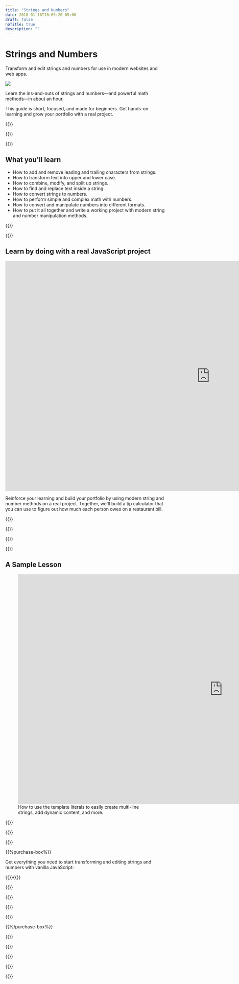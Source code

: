 ```yaml
---
title: "Strings and Numbers"
date: 2018-01-16T10:05:20-05:00
draft: false
noTitle: true
description: ""
---
```


<h1 class="no-padding-top no-margin-bottom h5 text-sans">Strings and Numbers</h1>
<p><span class="text-xlarge text-serif">Transform and edit strings and numbers for use in modern websites and web apps.</span></p>

<img class="img-center img-hero" src="/img/guides/strings-and-numbers.png">

<span class="text-large">Learn the ins-and-outs of strings and numbers&mdash;and powerful math methods&mdash;in about an hour.</span>

This guide is short, focused, and made for beginners. Get hands-on learning and grow your portfolio with a real project.

{{<cta for="guide">}}

<div class="padding-bottom-small">{{<pricing-link>}}</div>

{{<guide-used-by>}}

## What you'll learn

- How to add and remove leading and trailing characters from strings.
- How to transform text into upper and lower case.
- How to combine, modify, and split up strings.
- How to find and replace text inside a string.
- How to convert strings to numbers.
- How to perform simple and complex math with numbers.
- How to convert and manipulate numbers into different formats.
- How to put it all together and write a working project with modern string and number manipulation methods.

{{<guide-formats>}}

{{<testimonial-group group="learn">}}

## Learn by doing with a real JavaScript project

<iframe src="https://player.vimeo.com/video/537318831?badge=0&amp;autopause=0&amp;loop=1&amp;player_id=0&amp;app_id=58479" width="1280" height="720" frameborder="0" allow="autoplay; fullscreen; picture-in-picture" allowfullscreen title="A Tip Calculator App"></iframe>

Reinforce your learning and build your portfolio by using modern string and number methods on a real project. Together, we'll build a tip calculator that you can use to figure out how much each person owes on a restaurant bill.

{{<bonuses>}}

{{<pricing-link>}}

{{<testimonial-group group="slack">}}

{{<guide-skills>}}

## A Sample Lesson

<figure>
	<iframe class="no-margin-bottom" src="https://player.vimeo.com/video/523926309?badge=0&amp;autopause=0&amp;player_id=0&amp;app_id=58479" width="1280" height="720" frameborder="0" allow="autoplay; fullscreen; picture-in-picture" allowfullscreen></iframe>
	<figcaption>How to use the template literals to easily create multi-line strings, add dynamic content, and&nbsp;more.</figcaption>
</figure>

{{<sample>}}

{{<guide-money-back>}}

{{<guide-about-me>}}

{{%purchase-box%}}

Get everything you need to start transforming and editing strings and numbers with vanilla JavaScript:

{{<purchase-summary>}}{{</purchase-summary>}}

{{<cta for="guide-buy">}}

{{<purchase-link product="stringsNumbers">}}

{{<purchase-upsell upsell="beginner">}}

{{<sales-numbers>}}

{{%/purchase-box%}}

{{<testimonial-group group="purchase">}}

{{<guide-faq>}}

{{<pricing-link>}}

{{<testimonial-group group="faq">}}

{{<not-ready-yet>}}
